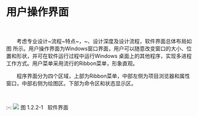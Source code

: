 # 用户操作界面
<br/>

&emsp;&emsp;考虑专业设计~流程~特点~，~、设计深度及设计流程，软件界面总体布局如图 所示。用户操作界面为Windows窗口界面，用户可以随意改变窗口的大小、位置和形状，并可在软件运行过程中运行Windows 桌面上的其他程序，实现多进程工作方式。用户菜单采用流行的Ribbon菜单，形象直观。

&emsp;&emsp;程序界面分为四个区域，上部为Ribbon菜单，中部左侧为项目浏览器和属性窗口，中部右侧为绘图区。下部为命令区和状态显示区。

<br/>

:-: ![](images/4.png)
图 1.2.2-1   软件界面

<br/>